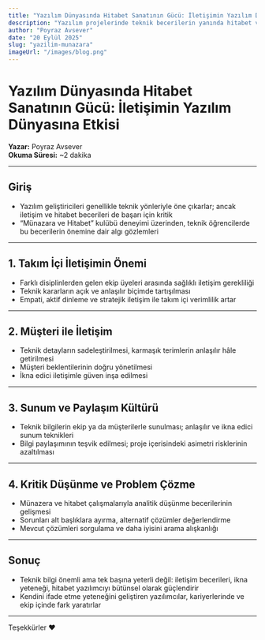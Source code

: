 ```yaml
---
title: "Yazılım Dünyasında Hitabet Sanatının Gücü: İletişimin Yazılım Dünyasına Etkisi"
description: "Yazılım projelerinde teknik becerilerin yanında hitabet ve etkili iletişimin rolü büyüktür. Bu yazı, ekip içi işleyişten müşteri ilişkilerine, sunumdan problem çözmeye kadar hitabet yeteneğinin nasıl fark yaratabileceğini ve yazılımcıların kendilerini nasıl daha iyi ifade edebileceklerini ele alıyor."
author: "Poyraz Avsever"
date: "20 Eylül 2025"
slug: "yazilim-munazara"
imageUrl: "/images/blog.png"
---
```


# Yazılım Dünyasında Hitabet Sanatının Gücü: İletişimin Yazılım Dünyasına Etkisi

**Yazar:** Poyraz Avsever  
**Okuma Süresi:** ~2 dakika

---

## Giriş  
- Yazılım geliştiricileri genellikle teknik yönleriyle öne çıkarlar; ancak iletişim ve hitabet becerileri de başarı için kritik  
- “Münazara ve Hitabet” kulübü deneyimi üzerinden, teknik öğrencilerde bu becerilerin önemine dair algı gözlemleri  

---

## 1. Takım İçi İletişimin Önemi  
- Farklı disiplinlerden gelen ekip üyeleri arasında sağlıklı iletişim gerekliliği  
- Teknik kararların açık ve anlaşılır biçimde tartışılması  
- Empati, aktif dinleme ve stratejik iletişim ile takım içi verimlilik artar  

---

## 2. Müşteri ile İletişim  
- Teknik detayların sadeleştirilmesi, karmaşık terimlerin anlaşılır hâle getirilmesi  
- Müşteri beklentilerinin doğru yönetilmesi  
- İkna edici iletişimle güven inşa edilmesi  

---

## 3. Sunum ve Paylaşım Kültürü  
- Teknik bilgilerin ekip ya da müşterilerle sunulması; anlaşılır ve ikna edici sunum teknikleri  
- Bilgi paylaşımının teşvik edilmesi; proje içerisindeki asimetri risklerinin azaltılması  

---

## 4. Kritik Düşünme ve Problem Çözme  
- Münazera ve hitabet çalışmalarıyla analitik düşünme becerilerinin gelişmesi  
- Sorunları alt başlıklara ayırma, alternatif çözümler değerlendirme  
- Mevcut çözümleri sorgulama ve daha iyisini arama alışkanlığı  

---

## Sonuç  
- Teknik bilgi önemli ama tek başına yeterli değil: iletişim becerileri, ikna yeteneği, hitabet yazılımcıyı bütünsel olarak güçlendirir  
- Kendini ifade etme yeteneğini geliştiren yazılımcılar, kariyerlerinde ve ekip içinde fark yaratırlar  

---

Teşekkürler ❤
